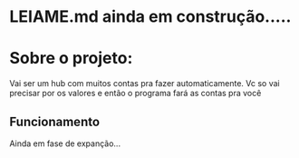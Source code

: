 # LEIAME.md ainda em construção.....

# Sobre o projeto:
Vai ser um hub com muitos contas pra fazer automaticamente.
Vc so vai precisar por os valores e então o programa fará as contas pra você

## Funcionamento
Ainda em fase de expanção...

